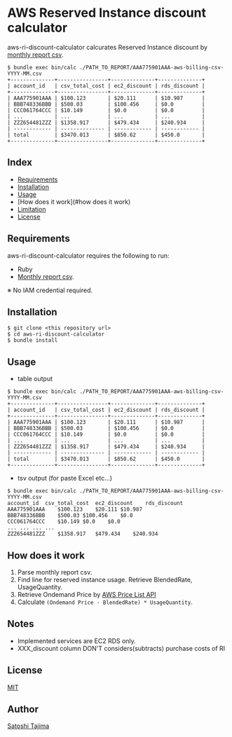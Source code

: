 # AWS Reserved Instance discount calculator

aws-ri-discount-calculator calcurates Reserved Instance discount 
by [monthly report csv](http://docs.aws.amazon.com/awsaccountbilling/latest/aboutv2/detailed-billing-reports.html#monthly-report).

```
$ bundle exec bin/calc ./PATH_TO_REPORT/AAA775901AAA-aws-billing-csv-YYYY-MM.csv
+--------------+----------------+--------------+--------------+
| account_id   | csv_total_cost | ec2_discount | rds_discount |
+--------------+----------------+--------------+--------------+
| AAA775901AAA | $100.123       | $20.111      | $10.987      |
| BBB748336BBB | $500.03        | $100.456     | $0.0         |
| CCC061764CCC | $10.149        | $0.0         | $0.0         |
| ...          | ...            | ...          | ...          |
| ZZZ654481ZZZ | $1358.917      | $479.434     | $240.934     |
| ------------ | -------------- | ------------ | ------------ |
| total        | $3470.013      | $850.62      | $450.0       |
+--------------+----------------+--------------+--------------+
```

## Index

* [Requirements](#requirements)
* [Installation](#installation)
* [Usage](#usage)
* [How does it work](#how does it work)
* [Limitation](#limitation)
* [License](#license)

## Requirements

aws-ri-discount-calculator requires the following to run:

* Ruby
* [Monthly report csv](http://docs.aws.amazon.com/awsaccountbilling/latest/aboutv2/detailed-billing-reports.html#monthly-report).

※ No IAM credential required.

## Installation

```
$ git clone <this repository url>
$ cd aws-ri-discount-calculator
$ bundle install
```

## Usage

* table output
```
$ bundle exec bin/calc ./PATH_TO_REPORT/AAA775901AAA-aws-billing-csv-YYYY-MM.csv
+--------------+----------------+--------------+--------------+
| account_id   | csv_total_cost | ec2_discount | rds_discount |
+--------------+----------------+--------------+--------------+
| AAA775901AAA | $100.123       | $20.111      | $10.987      |
| BBB748336BBB | $500.03        | $100.456     | $0.0         |
| CCC061764CCC | $10.149        | $0.0         | $0.0         |
| ...          | ...            | ...          | ...          |
| ZZZ654481ZZZ | $1358.917      | $479.434     | $240.934     |
| ------------ | -------------- | ------------ | ------------ |
| total        | $3470.013      | $850.62      | $450.0       |
+--------------+----------------+--------------+--------------+
```

* tsv output (for paste Excel etc...)
```
$ bundle exec bin/calc ./PATH_TO_REPORT/AAA775901AAA-aws-billing-csv-YYYY-MM.csv
account_id	csv_total_cost	ec2_discount	rds_discount
AAA775901AAA	$100.123	$20.111	$10.987
BBB748336BBB	$500.03	$100.456	$0.0
CCC061764CCC	$10.149	$0.0	$0.0
...	...	...	...
ZZZ654481ZZZ	$1358.917	$479.434	$240.934
```

## How does it work

1. Parse monthly report csv.
1. Find line for reserved instance usage. Retrieve BlendedRate, UsageQuantity.
1. Retrieve Ondemand Price by [AWS Price List API](https://docs.aws.amazon.com/awsaccountbilling/latest/aboutv2/price-changes.html)
1. Calculate `(Ondemand Price - BlendedRate) * UsageQuantity`.

## Notes

* Implemented services are EC2 RDS only.
* XXX_discount column DON'T considers(subtracts) purchase costs of RI

## License

[MIT](./LICENSE)

## Author

[Satoshi Tajima](https://github.com/s-tajima)


